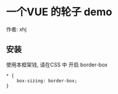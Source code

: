 # 一个VUE 的轮子 demo

 作者: xhj   

## 安装

使用本框架钱, 请在CSS 中 开启 border-box

```
* {
    box-sizing: border-box;
}
```
